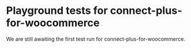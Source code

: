 # Playground tests for connect-plus-for-woocommerce
We are still awaiting the first test run for connect-plus-for-woocommerce.

